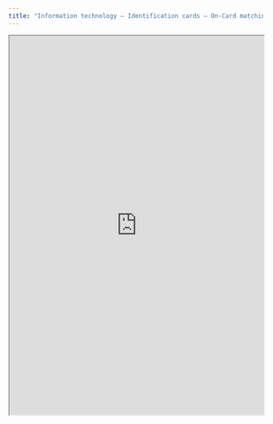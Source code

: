 ```yaml
---
title: "Information technology — Identification cards — On-Card matching (24787)"
---
```



<iframe height="750" width="100%" src="https://ewelton.github.io/ktest/wiki.html#Information%20technology%20%E2%80%94%20Identification%20cards%20%E2%80%94%20On-Card%20matching%20(24787)"></iframe>
